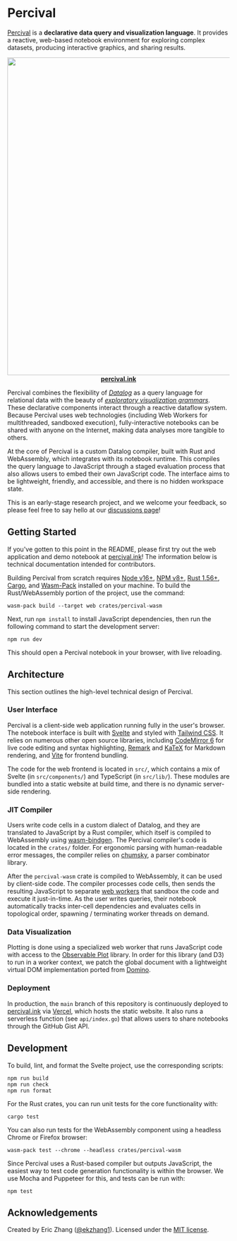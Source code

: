 # Percival

[Percival](https://percival.ink/) is a **declarative data query and
visualization language**. It provides a reactive, web-based notebook environment
for exploring complex datasets, producing interactive graphics, and sharing
results.

<p align="center">
  <a href="https://percival.ink/">
    <img src="https://i.imgur.com/zW5cuBH.png" width="720"><br>
    <strong>percival.ink</strong>
  </a>
</p>

Percival combines the flexibility of
[_Datalog_](https://en.wikipedia.org/wiki/Datalog) as a query language for
relational data with the beauty of
[_exploratory visualization grammars_](https://observablehq.com/@observablehq/plot).
These declarative components interact through a reactive dataflow system.
Because Percival uses web technologies (including Web Workers for multithreaded,
sandboxed execution), fully-interactive notebooks can be shared with anyone on
the Internet, making data analyses more tangible to others.

At the core of Percival is a custom Datalog compiler, built with Rust and
WebAssembly, which integrates with its notebook runtime. This compiles the query
language to JavaScript through a staged evaluation process that also allows
users to embed their own JavaScript code. The interface aims to be lightweight,
friendly, and accessible, and there is no hidden workspace state.

This is an early-stage research project, and we welcome your feedback, so please
feel free to say hello at our
[discussions page](https://github.com/ekzhang/percival/discussions)!

## Getting Started

If you've gotten to this point in the README, please first try out the web
application and demo notebook at [percival.ink](https://percival.ink/)! The
information below is technical documentation intended for contributors.

Building Percival from scratch requires [Node v16+](https://nodejs.org/en/),
[NPM v8+](https://www.npmjs.com/), [Rust 1.56+](https://www.rust-lang.org/),
[Cargo](https://crates.io/), and
[Wasm-Pack](https://rustwasm.github.io/wasm-pack/) installed on your machine. To
build the Rust/WebAssembly portion of the project, use the command:

```shell
wasm-pack build --target web crates/percival-wasm
```

Next, run `npm install` to install JavaScript dependencies, then run the
following command to start the development server:

```shell
npm run dev
```

This should open a Percival notebook in your browser, with live reloading.

## Architecture

This section outlines the high-level technical design of Percival.

### User Interface

Percival is a client-side web application running fully in the user's browser.
The notebook interface is built with [Svelte](https://svelte.dev/) and styled
with [Tailwind CSS](https://tailwindcss.com/). It relies on numerous other open
source libraries, including [CodeMirror 6](https://codemirror.net/6/) for live
code editing and syntax highlighting,
[Remark](https://github.com/remarkjs/remark) and [KaTeX](https://katex.org/) for
Markdown rendering, and [Vite](https://vitejs.dev/) for frontend bundling.

The code for the web frontend is located in `src/`, which contains a mix of
Svelte (in `src/components/`) and TypeScript (in `src/lib/`). These modules are
bundled into a static website at build time, and there is no dynamic server-side
rendering.

### JIT Compiler

Users write code cells in a custom dialect of Datalog, and they are translated
to JavaScript by a Rust compiler, which itself is compiled to WebAssembly using
[wasm-bindgen](https://github.com/rustwasm/wasm-bindgen). The Percival
compiler's code is located in the `crates/` folder. For ergonomic parsing with
human-readable error messages, the compiler relies on
[chumsky](https://github.com/zesterer/chumsky), a parser combinator library.

After the `percival-wasm` crate is compiled to WebAssembly, it can be used by
client-side code. The compiler processes code cells, then sends the resulting
JavaScript to separate
[web workers](https://developer.mozilla.org/en-US/docs/Web/API/Web_Workers_API)
that sandbox the code and execute it just-in-time. As the user writes queries,
their notebook automatically tracks inter-cell dependencies and evaluates cells
in topological order, spawning / terminating worker threads on demand.

### Data Visualization

Plotting is done using a specialized web worker that runs JavaScript code with
access to the [Observable Plot](https://observablehq.com/@observablehq/plot)
library. In order for this library (and D3) to run in a worker context, we patch
the global document with a lightweight virtual DOM implementation ported from
[Domino](https://github.com/fgnass/domino).

### Deployment

In production, the `main` branch of this repository is continuously deployed to
[percival.ink](https://percival.ink/) via [Vercel](https://vercel.com/), which
hosts the static website. It also runs a serverless function (see
`api/index.go`) that allows users to share notebooks through the GitHub Gist
API.

## Development

To build, lint, and format the Svelte project, use the corresponding scripts:

```shell
npm run build
npm run check
npm run format
```

For the Rust crates, you can run unit tests for the core functionality with:

```shell
cargo test
```

You can also run tests for the WebAssembly component using a headless Chrome or
Firefox browser:

```shell
wasm-pack test --chrome --headless crates/percival-wasm
```

Since Percival uses a Rust-based compiler but outputs JavaScript, the easiest
way to test code generation functionality is within the browser. We use Mocha
and Puppeteer for this, and tests can be run with:

```shell
npm test
```

## Acknowledgements

Created by Eric Zhang ([@ekzhang1](https://twitter.com/ekzhang1)). Licensed
under the [MIT license](LICENSE).

